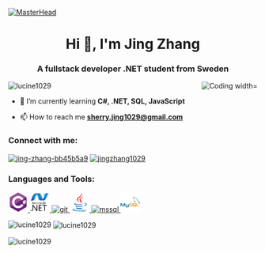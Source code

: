 [![MasterHead](https://miro.medium.com/v2/resize:fit:1400/0*IWIyvnVa7xeCFmq3.png)](https://rishavchanda.io)
<h1 align="center">Hi 👋, I'm Jing Zhang</h1>
<h3 align="center">A fullstack developer .NET student from Sweden</h3>
<img align="right" alt="Coding width="400" src="https://www.google.com/search?q=cool+animated+coding+girl+gif&tbm=isch&ved=2ahUKEwi7qbvq_IaDAxVaExAIHYq8A14Q2-cCegQIABAA&oq=cool+animated+coding+girl+gif&gs_lcp=CgNpbWcQAzoFCAAQgARQ-w1Y850BYJOkAWgAcAB4AIABLogBngKSAQE3mAEAoAEBqgELZ3dzLXdpei1pbWewAQDAAQE&sclient=img&ei=k8l2ZfuTHtqmwPAPivmO8AU&bih=910&biw=1707">

<p align="left"> <img src="https://komarev.com/ghpvc/?username=lucine1029&label=Profile%20views&color=0e75b6&style=flat" alt="lucine1029" /> </p>

- 🌱 I’m currently learning **C#, .NET, SQL, JavaScript**

- 📫 How to reach me **sherry.jing1029@gmail.com**

<h3 align="left">Connect with me:</h3>
<p align="left">
<a href="https://linkedin.com/in/jing-zhang-bb45b5a9" target="blank"><img align="center" src="https://raw.githubusercontent.com/rahuldkjain/github-profile-readme-generator/master/src/images/icons/Social/linked-in-alt.svg" alt="jing-zhang-bb45b5a9" height="30" width="40" /></a>
<a href="https://instagram.com/jingzhang1029" target="blank"><img align="center" src="https://raw.githubusercontent.com/rahuldkjain/github-profile-readme-generator/master/src/images/icons/Social/instagram.svg" alt="jingzhang1029" height="30" width="40" /></a>
</p>

<h3 align="left">Languages and Tools:</h3>
<p align="left"> <a href="https://www.w3schools.com/cs/" target="_blank" rel="noreferrer"> <img src="https://raw.githubusercontent.com/devicons/devicon/master/icons/csharp/csharp-original.svg" alt="csharp" width="40" height="40"/> </a> <a href="https://dotnet.microsoft.com/" target="_blank" rel="noreferrer"> <img src="https://raw.githubusercontent.com/devicons/devicon/master/icons/dot-net/dot-net-original-wordmark.svg" alt="dotnet" width="40" height="40"/> </a> <a href="https://git-scm.com/" target="_blank" rel="noreferrer"> <img src="https://www.vectorlogo.zone/logos/git-scm/git-scm-icon.svg" alt="git" width="40" height="40"/> </a> <a href="https://www.java.com" target="_blank" rel="noreferrer"> <img src="https://raw.githubusercontent.com/devicons/devicon/master/icons/java/java-original.svg" alt="java" width="40" height="40"/> </a> <a href="https://www.microsoft.com/en-us/sql-server" target="_blank" rel="noreferrer"> <img src="https://www.svgrepo.com/show/303229/microsoft-sql-server-logo.svg" alt="mssql" width="40" height="40"/> </a> <a href="https://www.mysql.com/" target="_blank" rel="noreferrer"> <img src="https://raw.githubusercontent.com/devicons/devicon/master/icons/mysql/mysql-original-wordmark.svg" alt="mysql" width="40" height="40"/> </a> </p>

<p><img align="left" src="https://github-readme-stats.vercel.app/api/top-langs?username=lucine1029&show_icons=true&locale=en&layout=compact" alt="lucine1029" /></p>

<p>&nbsp;<img align="center" src="https://github-readme-stats.vercel.app/api?username=lucine1029&show_icons=true&locale=en" alt="lucine1029" /></p>

<p><img align="center" src="https://github-readme-streak-stats.herokuapp.com/?user=lucine1029&" alt="lucine1029" /></p>

